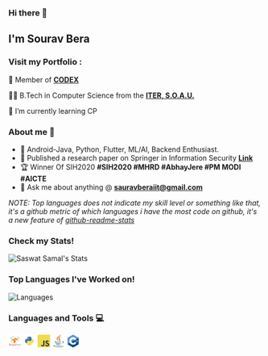 ### Hi there 👋

<!--
**Zeo-shark/Zeo-shark** is a ✨ _special_ ✨ repository because its `README.md` (this file) appears on your GitHub profile.-->

## I'm Sourav Bera

### Visit my Portfolio : 

:star_struck: Member of **[CODEX](https://github.com/codex-iter)** 

👨‍🎓 B.Tech in Computer Science from the **[ITER, S.O.A.U.](https://www.soa.ac.in/iter)** 

🌱 I’m currently learning CP

### About me :eyes:

- :dart: Android-Java, Python, Flutter, ML/AI, Backend Enthusiast. 
- 📜 Published a research paper on Springer in Information Security **[Link](https://link.springer.com/chapter/10.1007/978-981-15-6202-0_65)** 
- :trophy: Winner Of SIH2020   **#SIH2020 #MHRD #AbhayJere #PM MODI #AICTE** 
- :e-mail: Ask me about anything @ **[sauravberaiit@gmail.com](sauravberiit@gmail.com)**
                                  
*NOTE: Top languages does not indicate my skill level or something like that, it's a github metric of which languages i have the most code on github, it's a new feature of [github-readme-stats](https://github.com/Zeo-shark/Zeo-shark)*
                             
### Check my Stats!
![Saswat Samal's Stats](https://github-readme-stats.vercel.app/api?username=Zeo-shark&show_icons=true&theme=chartreuse-dark)

### Top Languages I've Worked on!
![Languages](https://github-readme-stats.anuraghazra1.vercel.app/api/top-langs/?username=Zeo-shark&layout=compact&theme=chartreuse-dark)

### Languages and Tools :computer:

<code><img height="25" src="https://raw.githubusercontent.com/github/explore/80688e429a7d4ef2fca1e82350fe8e3517d3494d/topics/tensorflow/tensorflow.png"></code>
<code><img height="25" src="https://raw.githubusercontent.com/github/explore/80688e429a7d4ef2fca1e82350fe8e3517d3494d/topics/python/python.png"></code>
<code><img height="25" src="https://raw.githubusercontent.com/github/explore/80688e429a7d4ef2fca1e82350fe8e3517d3494d/topics/javascript/javascript.png"></code>
<code><img height="25" src="https://raw.githubusercontent.com/github/explore/80688e429a7d4ef2fca1e82350fe8e3517d3494d/topics/java/java.png"></code>
<code><img height="25" src="https://raw.githubusercontent.com/github/explore/5c058a388828bb5fde0bcafd4bc867b5bb3f26f3/topics/cpp/cpp.png"></code>


<!--Here are some ideas to get you started:

- 🔭 I’m currently working on ...
- 🌱 I’m currently learning ...
- 👯 I’m looking to collaborate on ...
- 🤔 I’m looking for help with ...
- 💬 Ask me about ...
- 📫 How to reach me: ...
- 😄 Pronouns: ...
- ⚡ Fun fact: ...
--!>
<!--                                                                                                                                                                                 
             

                                                                                                                                                                                
                                                                                                                                                                                
                                                                                                                                                                                
                                                                                                                                                                                

 
